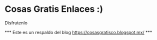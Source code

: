 # Cosas Gratis Enlaces :)

Disfrutenlo


*** Este es un respaldo del blog https://cosasgratisco.blogspot.mx/ ***
